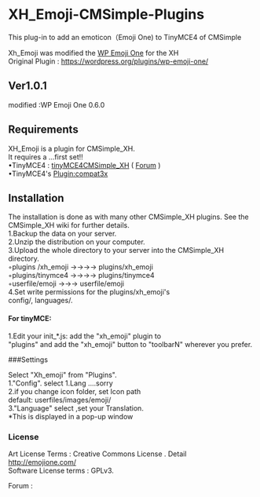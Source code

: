 ﻿# XH_Emoji-CMSimple-Plugins
This plug-in to add an emoticon（Emoji One) to TinyMCE4 of CMSimple

Xh_Emoji was modified the [WP Emoji One](https://wordpress.org/plugins/wp-emoji-one/) for the XH  
Original Plugin : https://wordpress.org/plugins/wp-emoji-one/ 

## Ver1.0.1  
  modified :WP Emoji One 0.6.0

## Requirements  
XH_Emoji is a plugin for CMSimple_XH.  
 It requires a ...first set!!  
•TinyMCE4 : [tinyMCE4CMSimple_XH](http://sourceforge.net/projects/tinymce4cmsimplexh/files/) ( [Forum](http://www.cmsimpleforum.com/viewtopic.php?f=12&t=7017) )  
•TinyMCE4's [Plugin:compat3x](http://www.tinymce.com/wiki.php/Plugin:compat3x)  

## Installation  
The installation is done as with many other CMSimple_XH plugins. See the  CMSimple_XH wiki for further details.  
1.Backup the data on your server.  
2.Unzip the distribution on your computer.   
3.Upload the whole directory to your server into the CMSimple_XH directory.  
◦plugins /xh_emoji &rarr;&rarr;&rarr;&rarr;  plugins/xh_emoji  
◦plugins/tinymce4 &rarr;&rarr;&rarr;&rarr;   plugins/tinymce4  
◦userfile/emoji       &rarr;&rarr;&rarr;   userfile/emoji  
4.Set write permissions for the plugins/xh_emoji's  
 config/,  languages/.  

 

#### For tinyMCE:
1.Edit your init_*.js: add the "xh_emoji" plugin to   
  "plugins" and add the "xh_emoji" button to "toolbarN" wherever you prefer.


###Settings

Select "Xh_emoji" from "Plugins".   
1."Config". select 1.Lang ....sorry  
2.if you change icon folder, set Icon path  
default: userfiles/images/emoji/  
3."Language" select ,set your Translation.    
*This is displayed in a pop-up window   

### License
Art License Terms : Creative Commons License . Detail http://emojione.com/  
Software License terms : GPLv3.	 
  
Forum :
